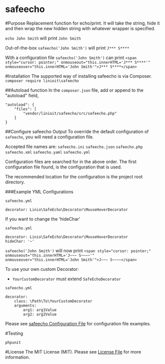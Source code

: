 safeecho
===
#Purpose
Replacement function for echo/print. It will take the string, hide it and then wrap the new hidden string with whatever wrapper is specified.

`echo John Smith` will print `John Smith`

Out-of-the-box
`safeecho('John Smith')` will print `J*** S****`

With a configuration file
`safeecho('John Smith')` can print 
```<span style="cursor: pointer;" onmouseout="this.innerHTML='J*** S****'" onmouseover="this.innerHTML='John Smith'">J*** S****</span>```

#Installation
The supported way of installing safeecho is via Composer.
`composer require linioit\safeecho`

##Autoload function
In the `composer.json` file, add or append to the "autoload" field,
```
"autoload": {
    "files": [
        "vendor/linioit/safeecho/src/safeecho.php"
    ]
}
```

##Configure safeecho Output
To override the default configuration of `safeecho`, you will need a configuration file.

Accepted file names are:
`safeecho.ini`
`safeecho.json`
`safeecho.php`
`safeecho.xml`
`safeecho.yaml`
`safeecho.yml`

Configuration files are searched for in the above order. The first configuration file found, is the configuration that is used.

The recommended location for the configuration is the project root directory.

###Example YML Configurations

`safeecho.yml`
```
decorator: Linio\SafeEcho\Decorator\MouseHoverDecorator
```

If you want to change the 'hideChar'

`safeecho.yml`
```
decorator: Linio\SafeEcho\Decorator\MouseHoverDecorator
hideChar: '~'
```

`safeecho('John Smith')` will now print 
```<span style="cursor: pointer;" onmouseout="this.innerHTML='J~~~ S~~~~'" onmouseover="this.innerHTML='John Smith'">J~~~ S~~~~</span>```

To use your own custom Decorator:
* `YourCustomDecorator` must extend `SafeEchoDecorator`

`safeecho.yml`
```
decorator:
    class: \Path\To\YourCustomDecorator
    arguments:
        arg1: arg1Value
        arg2: arg2Value
```

Please see [safeecho Configuration File](CONFIG.md) for configuration file examples.

#Testing
```
phpunit
```

#License
The MIT License (MIT). Please see [License File](LICENSE.md) for more information.
